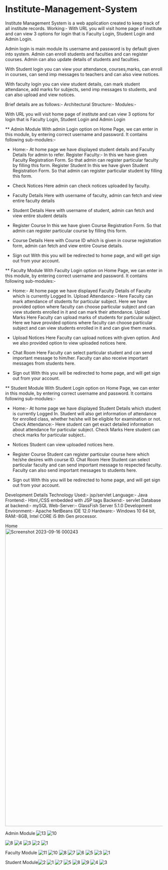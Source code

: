 # Institute-Management-System
Institute Management System is a web application created to keep track of all institute records.
Working:-
With URL you will visit home page of institute and can view 3 options for login that is Faculty Login, Student Login and Admin Login.

Admin login is main module its username and password is by default given into system. Admin can enroll students and faculties and can register courses. Admin can also update details of students and faculties.

With Student login you can view your attendance, courses,marks, can enroll in courses, can send imp messages to teachers and can also view notices. 

With faculty login you can view student details, can mark student attendance, add marks for subjects, send imp messages to students, and can also upload and view notices.



Brief details are as follows:-
Architectural Structure:-
Modules:-

With URL you will visit home page of institute and can view 3 options for login that is Faculty Login, Student Login and Admin Login
  

** Admin Module
With admin Login option on Home Page, we can enter in this module, by entering correct username and password.
It contains following sub-modules:-
* Home:-
At home page we have displayed student details and Faculty Details for admin to refer.
Register Faculty:-
In this we have given Faculty Registration Form. So that admin can register particular faculty by filling this form.
Register Student
In this we have given Student Registration Form. So that admin can register particular student by filling this form.

* Check Notices
Here admin can check notices uploaded by faculty.

* Faculty Details
Here with username of faculty, admin can fetch and view entire faculty details

* Student Details
Here with username of student, admin can fetch and view entire student details


* Register Course
In this we have given Course Registration Form. So that admin can register particular course by filling this form.


* Course Details
Here with Course ID which is given in course registration form, admin can fetch and view entire Course details.


* Sign out
With this you will be redirected to home page, and will get sign out from your account.

** Faculty Module
With Faculty Login option on Home Page, we can enter in this module, by entering correct username and password.
It contains following sub-modules:-
* Home:-
At home page we have displayed Faculty Details of Faculty which is currently Logged In.
Upload Attendance:-
Here Faculty can mark attendance of students for particular subject. Here we have provided option where faculty can choose particular subject and can view students enrolled in it and can mark their attendance.
Upload Marks
Here Faculty can upload marks of students for particular subject. Here we have provided options where faculty can choose particular subject and can view students enrolled in it and can give them marks.

* Upload Notices
Here Faculty can upload notices with given option. And we also provided option to view uploaded notices here.

* Chat Room
Here Faculty can select particular student and can send important message to him/her. Faculty can also receive important messages from students here.



* Sign out
With this you will be redirected to home page, and will get sign out from your account.

** Student  Module
With Student Login option on Home Page, we can enter in this module, by entering correct username and password.
It contains following sub-modules:-
* Home:-
At home page we have displayed Student Details which student is currently Logged In. Student will also get information of attendance for enrolled class, whether he/she will be eligible for examination or not. 
Check Attendance:-
Here student can get exact detailed information about attendance for particular subject. 
Check Marks
Here student can check marks for particular subject..

* Notices
Student can view uploaded notices here.

* Register Course
Student can register particular course here which he/she desires with course ID. 
Chat Room
Here Student can select particular faculty and can send important message to respected faculty. Faculty can also send important messages to students here.


* Sign out
With this you will be redirected to home page, and will get sign out from your account.

Development Details
Technology Used:- jsp/servlet
Language:- Java
Frontend:- Html,/CSS embedded with JSP tags
Backend:- servlet
Database at backend:- mySQL
Web-Server:- GlassFish Server 5.1.0
Development Environment:- Apache NetBeans IDE 12.0
Hardware:- Windows 10 64 bit, RAM:-8GB, Intel CORE i5 8th Gen processor. 

Home
<img width="952" alt="Screenshot 2023-09-16 000243" src="https://github.com/saniya44/Institute-Management-System/assets/65069383/ba4da7cd-53ba-4eac-ab6f-346bea83195e">


Admin Module
![13](https://github.com/saniya44/Institute-Management-System/assets/65069383/eca24083-a791-48ec-aba7-01aa28596c64)
![10](https://github.com/saniya44/Institute-Management-System/assets/65069383/e9db01eb-f273-4d56-9ff6-6f0261e4fefa)

![8](https://github.com/saniya44/Institute-Management-System/assets/65069383/7321b878-8515-4446-9da1-348128b25525)
![4](https://github.com/saniya44/Institute-Management-System/assets/65069383/4208a5d0-7457-4016-b0ce-6230ddcef97b)
![3](https://github.com/saniya44/Institute-Management-System/assets/65069383/a1d10e97-a45c-417a-82e8-f8f82bc70cc8)
![2](https://github.com/saniya44/Institute-Management-System/assets/65069383/15a78834-b8fc-471e-b3a0-c26372411d7a)
![1](https://github.com/saniya44/Institute-Management-System/assets/65069383/ceabdf4f-dab6-406a-9745-db87effa6d08)


Faculty Module
![11](https://github.com/saniya44/Institute-Management-System/assets/65069383/28a1b87c-1e85-49b1-b941-d596a56029f3)
![10](https://github.com/saniya44/Institute-Management-System/assets/65069383/908caead-6213-49a2-9f2e-93f577de84b4)
![8](https://github.com/saniya44/Institute-Management-System/assets/65069383/7df70a27-a4c8-4227-95e9-c02a76a50ea1)
![7](https://github.com/saniya44/Institute-Management-System/assets/65069383/b215d990-bab7-4839-83f7-c8c04a6de19f)
![6](https://github.com/saniya44/Institute-Management-System/assets/65069383/505cacb7-dd11-4fdc-b54d-626259c5dce0)
![5](https://github.com/saniya44/Institute-Management-System/assets/65069383/c31a15b9-0cac-4770-809a-6b259ece6cbe)
![3](https://github.com/saniya44/Institute-Management-System/assets/65069383/799a9c3d-d794-45f5-9619-eed444fb8363)
![1](https://github.com/saniya44/Institute-Management-System/assets/65069383/09cd5bc6-d007-4992-bf3c-b812831d9388)


Student Module![2](https://github.com/saniya44/Institute-Management-System/assets/65069383/c4c3b953-62c3-4470-8987-f5ea497bbde7)
![1](https://github.com/saniya44/Institute-Management-System/assets/65069383/7c0d272d-d966-470c-a3d0-e1b8cb1e8d43)
![7](https://github.com/saniya44/Institute-Management-System/assets/65069383/c57918ce-0f64-4a3f-ab88-d59e02859671)
![5](https://github.com/saniya44/Institute-Management-System/assets/65069383/9ff71026-5817-4f4a-90a2-d6a269c92d11)
![8](https://github.com/saniya44/Institute-Management-System/assets/65069383/e789d0af-27ab-4a51-b861-ceabc01167eb)
![9](https://github.com/saniya44/Institute-Management-System/assets/65069383/c94ab7a7-1da5-42a2-ba29-48800d58e4d9)
![4](https://github.com/saniya44/Institute-Management-System/assets/65069383/c4292365-dca8-4f56-bb2f-93d7347f0485)
![3](https://github.com/saniya44/Institute-Management-System/assets/65069383/7c97fa20-0e06-4abc-b48a-47ad7085f553)

